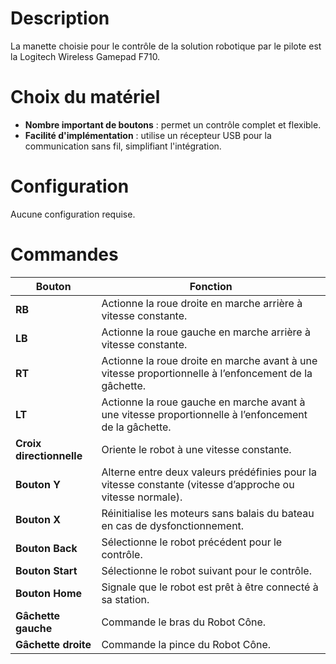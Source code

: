 # Description
La manette choisie pour le contrôle de la solution robotique par le pilote est la Logitech Wireless Gamepad F710.

# Choix du matériel
- **Nombre important de boutons** : permet un contrôle complet et flexible.
- **Facilité d'implémentation** : utilise un récepteur USB pour la communication sans fil, simplifiant l'intégration.

# Configuration
Aucune configuration requise.

# Commandes
| Bouton             | Fonction                                                                 |
|--------------------|-----------------------------------------------------------------------|
| **RB**            | Actionne la roue droite en marche arrière à vitesse constante.           |
| **LB**            | Actionne la roue gauche en marche arrière à vitesse constante.           |
| **RT**            | Actionne la roue droite en marche avant à une vitesse proportionnelle à l’enfoncement de la gâchette. |
| **LT**            | Actionne la roue gauche en marche avant à une vitesse proportionnelle à l’enfoncement de la gâchette. |
| **Croix directionnelle** | Oriente le robot à une vitesse constante.                                |
| **Bouton Y**       | Alterne entre deux valeurs prédéfinies pour la vitesse constante (vitesse d’approche ou vitesse normale). |
| **Bouton X**       | Réinitialise les moteurs sans balais du bateau en cas de dysfonctionnement. |
| **Bouton Back**    | Sélectionne le robot précédent pour le contrôle.                             |
| **Bouton Start**   | Sélectionne le robot suivant pour le contrôle.                               |
| **Bouton Home**    | Signale que le robot est prêt à être connecté à sa station.                  |
| **Gâchette gauche** | Commande le bras du Robot Cône.                                            |
| **Gâchette droite** | Commande la pince du Robot Cône.                                           |
